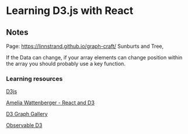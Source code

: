 # Learning D3.js with React

## Notes

Page: https://linnstrand.github.io/graph-craft/ Sunburts and Tree,

If the Data can change, if your array elements can change position within the array you should probably use a key function.

### Learning resources

[D3js](https://d3js.org/)

[Amelia Wattenberger - React and D3](https://wattenberger.com/blog/react-and-d3)

[D3 Graph Gallery](https://d3-graph-gallery.com/index.html)

[Observable D3](https://observablehq.com/@d3)
